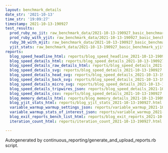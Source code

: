```yaml
---
layout: benchmark_details
date_str: '2021-10-13'
time_str: '19:09:27'
timestamp: 2021-10-13-190927
test_results:
  prod_ruby_no_jit: raw_benchmark_data/2021-10-13-190927_basic_benchmark_prod_ruby_no_jit.json
  prod_ruby_with_yjit: raw_benchmark_data/2021-10-13-190927_basic_benchmark_prod_ruby_with_yjit.json
  ruby_30_with_mjit: raw_benchmark_data/2021-10-13-190927_basic_benchmark_ruby_30_with_mjit.json
  yjit_stats: raw_benchmark_data/2021-10-13-190927_basic_benchmark_yjit_stats.json
reports:
  blog_speed_headline_html: reports/blog_speed_headline_2021-10-13-190927.html
  blog_speed_details_html: reports/blog_speed_details_2021-10-13-190927.html
  blog_speed_details_raw_details_html: reports/blog_speed_details_2021-10-13-190927.raw_details.html
  blog_speed_details_svg: reports/blog_speed_details_2021-10-13-190927.svg
  blog_speed_details_head_svg: reports/blog_speed_details_2021-10-13-190927.head.svg
  blog_speed_details_back_svg: reports/blog_speed_details_2021-10-13-190927.back.svg
  blog_speed_details_micro_svg: reports/blog_speed_details_2021-10-13-190927.micro.svg
  blog_speed_details_tripwires_json: reports/blog_speed_details_2021-10-13-190927.tripwires.json
  blog_speed_details_csv: reports/blog_speed_details_2021-10-13-190927.csv
  blog_memory_details_html: reports/blog_memory_details_2021-10-13-190927.html
  blog_yjit_stats_html: reports/blog_yjit_stats_2021-10-13-190927.html
  variable_warmup_warmup_settings_json: reports/variable_warmup_2021-10-13-190927.warmup_settings.json
  variable_warmup_stats_of_interest_json: reports/variable_warmup_2021-10-13-190927.stats_of_interest.json
  blog_exit_reports_bench_list_html: reports/blog_exit_reports_2021-10-13-190927.bench_list.html
  iteration_count_html: reports/iteration_count_2021-10-13-190927.html

---
```

Autogenerated by continuous_reporting/generate_and_upload_reports.rb script.
